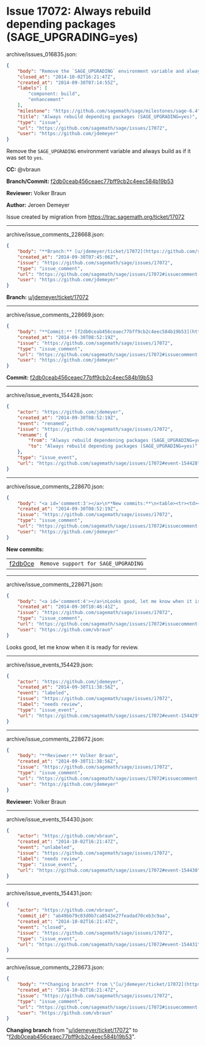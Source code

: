 # Issue 17072: Always rebuild depending packages (SAGE_UPGRADING=yes)

archive/issues_016835.json:
```json
{
    "body": "Remove the `SAGE_UPGRADING` environment variable and always build as if it was set to `yes`.\n\n**CC:**  @vbraun\n\n**Branch/Commit:** [f2db0ceab456ceaec77bff9cb2c4eec584b19b53](https://github.com/sagemath/sagetrac-mirror/commit/f2db0ceab456ceaec77bff9cb2c4eec584b19b53)\n\n**Reviewer:** Volker Braun\n\n**Author:** Jeroen Demeyer\n\nIssue created by migration from https://trac.sagemath.org/ticket/17072\n\n",
    "closed_at": "2014-10-02T16:21:47Z",
    "created_at": "2014-09-30T07:14:55Z",
    "labels": [
        "component: build",
        "enhancement"
    ],
    "milestone": "https://github.com/sagemath/sage/milestones/sage-6.4",
    "title": "Always rebuild depending packages (SAGE_UPGRADING=yes)",
    "type": "issue",
    "url": "https://github.com/sagemath/sage/issues/17072",
    "user": "https://github.com/jdemeyer"
}
```
Remove the `SAGE_UPGRADING` environment variable and always build as if it was set to `yes`.

**CC:**  @vbraun

**Branch/Commit:** [f2db0ceab456ceaec77bff9cb2c4eec584b19b53](https://github.com/sagemath/sagetrac-mirror/commit/f2db0ceab456ceaec77bff9cb2c4eec584b19b53)

**Reviewer:** Volker Braun

**Author:** Jeroen Demeyer

Issue created by migration from https://trac.sagemath.org/ticket/17072





---

archive/issue_comments_228668.json:
```json
{
    "body": "**Branch:** [u/jdemeyer/ticket/17072](https://github.com/sagemath/sagetrac-mirror/tree/u/jdemeyer/ticket/17072)",
    "created_at": "2014-09-30T07:45:06Z",
    "issue": "https://github.com/sagemath/sage/issues/17072",
    "type": "issue_comment",
    "url": "https://github.com/sagemath/sage/issues/17072#issuecomment-228668",
    "user": "https://github.com/jdemeyer"
}
```

**Branch:** [u/jdemeyer/ticket/17072](https://github.com/sagemath/sagetrac-mirror/tree/u/jdemeyer/ticket/17072)



---

archive/issue_comments_228669.json:
```json
{
    "body": "**Commit:** [f2db0ceab456ceaec77bff9cb2c4eec584b19b53](https://github.com/sagemath/sagetrac-mirror/commit/f2db0ceab456ceaec77bff9cb2c4eec584b19b53)",
    "created_at": "2014-09-30T08:52:19Z",
    "issue": "https://github.com/sagemath/sage/issues/17072",
    "type": "issue_comment",
    "url": "https://github.com/sagemath/sage/issues/17072#issuecomment-228669",
    "user": "https://github.com/jdemeyer"
}
```

**Commit:** [f2db0ceab456ceaec77bff9cb2c4eec584b19b53](https://github.com/sagemath/sagetrac-mirror/commit/f2db0ceab456ceaec77bff9cb2c4eec584b19b53)



---

archive/issue_events_154428.json:
```json
{
    "actor": "https://github.com/jdemeyer",
    "created_at": "2014-09-30T08:52:19Z",
    "event": "renamed",
    "issue": "https://github.com/sagemath/sage/issues/17072",
    "rename": {
        "from": "Always rebuild dependening packages (SAGE_UPGRADING=yes)",
        "to": "Always rebuild depending packages (SAGE_UPGRADING=yes)"
    },
    "type": "issue_event",
    "url": "https://github.com/sagemath/sage/issues/17072#event-154428"
}
```



---

archive/issue_comments_228670.json:
```json
{
    "body": "<a id='comment:3'></a>\n**New commits:**\n<table><tr><td><a href=\"https://github.com/sagemath/sagetrac-mirror/commit/f2db0ceab456ceaec77bff9cb2c4eec584b19b53\">f2db0ce</a></td><td><code>Remove support for SAGE_UPGRADING</code></td></tr></table>\n",
    "created_at": "2014-09-30T08:52:19Z",
    "issue": "https://github.com/sagemath/sage/issues/17072",
    "type": "issue_comment",
    "url": "https://github.com/sagemath/sage/issues/17072#issuecomment-228670",
    "user": "https://github.com/jdemeyer"
}
```

<a id='comment:3'></a>
**New commits:**
<table><tr><td><a href="https://github.com/sagemath/sagetrac-mirror/commit/f2db0ceab456ceaec77bff9cb2c4eec584b19b53">f2db0ce</a></td><td><code>Remove support for SAGE_UPGRADING</code></td></tr></table>




---

archive/issue_comments_228671.json:
```json
{
    "body": "<a id='comment:4'></a>\nLooks good, let me know when it is ready for review.",
    "created_at": "2014-09-30T10:46:41Z",
    "issue": "https://github.com/sagemath/sage/issues/17072",
    "type": "issue_comment",
    "url": "https://github.com/sagemath/sage/issues/17072#issuecomment-228671",
    "user": "https://github.com/vbraun"
}
```

<a id='comment:4'></a>
Looks good, let me know when it is ready for review.



---

archive/issue_events_154429.json:
```json
{
    "actor": "https://github.com/jdemeyer",
    "created_at": "2014-09-30T11:38:56Z",
    "event": "labeled",
    "issue": "https://github.com/sagemath/sage/issues/17072",
    "label": "needs review",
    "type": "issue_event",
    "url": "https://github.com/sagemath/sage/issues/17072#event-154429"
}
```



---

archive/issue_comments_228672.json:
```json
{
    "body": "**Reviewer:** Volker Braun",
    "created_at": "2014-09-30T11:38:56Z",
    "issue": "https://github.com/sagemath/sage/issues/17072",
    "type": "issue_comment",
    "url": "https://github.com/sagemath/sage/issues/17072#issuecomment-228672",
    "user": "https://github.com/jdemeyer"
}
```

**Reviewer:** Volker Braun



---

archive/issue_events_154430.json:
```json
{
    "actor": "https://github.com/vbraun",
    "created_at": "2014-10-02T16:21:47Z",
    "event": "unlabeled",
    "issue": "https://github.com/sagemath/sage/issues/17072",
    "label": "needs review",
    "type": "issue_event",
    "url": "https://github.com/sagemath/sage/issues/17072#event-154430"
}
```



---

archive/issue_events_154431.json:
```json
{
    "actor": "https://github.com/vbraun",
    "commit_id": "ab49bb79c03d0b7ca8543e27feadad70ceb3c9aa",
    "created_at": "2014-10-02T16:21:47Z",
    "event": "closed",
    "issue": "https://github.com/sagemath/sage/issues/17072",
    "type": "issue_event",
    "url": "https://github.com/sagemath/sage/issues/17072#event-154431"
}
```



---

archive/issue_comments_228673.json:
```json
{
    "body": "**Changing branch** from \"[u/jdemeyer/ticket/17072](https://github.com/sagemath/sagetrac-mirror/tree/u/jdemeyer/ticket/17072)\" to \"[f2db0ceab456ceaec77bff9cb2c4eec584b19b53](https://github.com/sagemath/sagetrac-mirror/commit/f2db0ceab456ceaec77bff9cb2c4eec584b19b53)\".",
    "created_at": "2014-10-02T16:21:47Z",
    "issue": "https://github.com/sagemath/sage/issues/17072",
    "type": "issue_comment",
    "url": "https://github.com/sagemath/sage/issues/17072#issuecomment-228673",
    "user": "https://github.com/vbraun"
}
```

**Changing branch** from "[u/jdemeyer/ticket/17072](https://github.com/sagemath/sagetrac-mirror/tree/u/jdemeyer/ticket/17072)" to "[f2db0ceab456ceaec77bff9cb2c4eec584b19b53](https://github.com/sagemath/sagetrac-mirror/commit/f2db0ceab456ceaec77bff9cb2c4eec584b19b53)".
